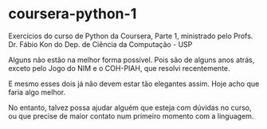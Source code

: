 # coursera-python-1
Exercícios do curso de Python da Coursera, Parte 1, ministrado pelo Profs. Dr. Fábio Kon do Dep. de Ciência da Computação - USP

Alguns não estão na melhor forma possível. Pois são de alguns anos atrás, 
exceto pelo Jogo do NIM e o COH-PIAH, que resolvi recentemente.

E mesmo esses dois já não devem estar tão elegantes assim. Hoje acho que 
faria algo melhor.

No entanto, talvez possa ajudar alguém que esteja com dúvidas no curso, 
ou que precise de maior contato num primeiro momento com a linguagem.
